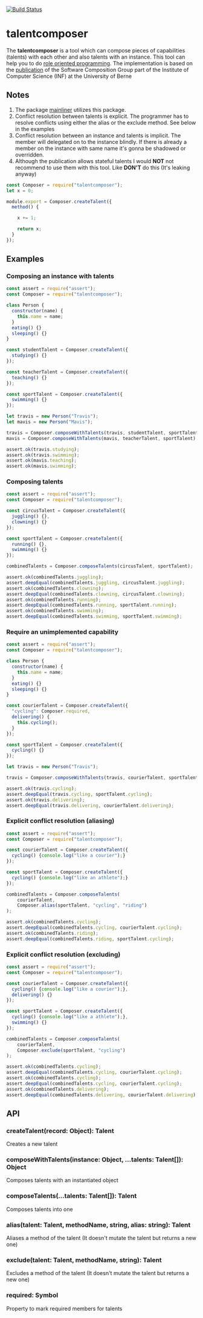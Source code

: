 [![Build Status](https://travis-ci.org/ottopecz/talentcomposer.svg?branch=master)](https://travis-ci.org/ottopecz/talentcomposer)

# talentcomposer

The **talentcomposer** is a tool which can compose pieces of capabilities (talents) with each other and also talents with an instance. This tool can help you to do [role oriented programming](https://en.wikipedia.org/wiki/Role-oriented_programming). The implementation is based on the [publication](http://scg.unibe.ch/archive/papers/Ress12eTalentsSPE.pdf) of the Software Composition Group part of the Institute of Computer Science (INF) at the University of Berne

## Notes

1. The package [mainliner](https://www.npmjs.com/package/mainliner) utilizes this package.
1. Conflict resolution between talents is explicit. The programmer has to resolve conflicts using either the alias or the exclude method. See below in the examples
2. Conflict resolution between an instance and talents is implicit. The member will delegated on to the instance blindly. If there is already a member on the instance with same name it's gonna be shadowed or overridden.
3. Although the publication allows stateful talents I would **NOT** not recommend to use them with this tool. Like **DON'T** do this (It's leaking anyway)

```javascript
const Composer = require("talentcomposer");
let x = 0;

module.export = Composer.createTalent({
  method() {

    x += 1;

    return x;
  }
});
```

## Examples

### Composing an instance with talents

```javascript
const assert = require("assert");
const Composer = require("talentcomposer");

class Person {
  constructor(name) {
    this.name = name;
  }
  eating() {}
  sleeping() {}
}

const studentTalent = Composer.createTalent({
  studying() {}
});

const teacherTalent = Composer.createTalent({
  teaching() {}
});

const sportTalent = Composer.createTalent({
  swimming() {}
});

let travis = new Person("Travis");
let mavis = new Person("Mavis");

travis = Composer.composeWithTalents(travis, studentTalent, sportTalent);
mavis = Composer.composeWithTalents(mavis, teacherTalent, sportTalent);

assert.ok(travis.studying);
assert.ok(travis.swimming);
assert.ok(mavis.teaching);
assert.ok(mavis.swimming);
```

### Composing talents

```javascript
const assert = require("assert");
const Composer = require("talentcomposer");

const circusTalent = Composer.createTalent({
  juggling() {},
  clowning() {}
});

const sportTalent = Composer.createTalent({
  running() {},
  swimming() {}
});

combinedTalents = Composer.composeTalents(circusTalent, sportTalent);

assert.ok(combinedTalents.juggling);
assert.deepEqual(combinedTalents.juggling, circusTalent.juggling);
assert.ok(combinedTalents.clowning);
assert.deepEqual(combinedTalents.clowning, circusTalent.clowning);
assert.ok(combinedTalents.running);
assert.deepEqual(combinedTalents.running, sportTalent.running);
assert.ok(combinedTalents.swimming);
assert.deepEqual(combinedTalents.swimming, sportTalent.swimming);
```

### Require an unimplemented capability

```javascript
const assert = require("assert");
const Composer = require("talentcomposer");

class Person {
  constructor(name) {
    this.name = name;
  }
  eating() {}
  sleeping() {}
}

const courierTalent = Composer.createTalent({
  "cycling": Composer.required,
  delivering() {
    this.cycling();
  }
});

const sportTalent = Composer.createTalent({
  cycling() {}
});

let travis = new Person("Travis");

travis = Composer.composeWithTalents(travis, courierTalent, sportTalent);

assert.ok(travis.cycling);
assert.deepEqual(travis.cycling, sportTalent.cycling);
assert.ok(travis.delivering);
assert.deepEqual(travis.delivering, courierTalent.delivering);
```

### Explicit conflict resolution (aliasing)

```javascript
const assert = require("assert");
const Composer = require("talentcomposer");

const courierTalent = Composer.createTalent({
  cycling() {console.log("like a courier");}
});

const sportTalent = Composer.createTalent({
  cycling() {console.log("like an athlete");}
});

combinedTalents = Composer.composeTalents(
    courierTalent,
    Composer.alias(sportTalent, "cycling", "riding")
);

assert.ok(combinedTalents.cycling);
assert.deepEqual(combinedTalents.cycling, courierTalent.cycling);
assert.ok(combinedTalents.riding);
assert.deepEqual(combinedTalents.riding, sportTalent.cycling);
```

### Explicit conflict resolution (excluding)

```javascript
const assert = require("assert");
const Composer = require("talentcomposer");

const courierTalent = Composer.createTalent({
  cycling() {console.log("like a courier");},
  delivering() {}
});

const sportTalent = Composer.createTalent({
  cycling() {console.log("like a athlete");},
  swimming() {}
});

combinedTalents = Composer.composeTalents(
    courierTalent,
    Composer.exclude(sportTalent, "cycling")
);

assert.ok(combinedTalents.cycling);
assert.deepEqual(combinedTalents.cycling, courierTalent.cycling);
assert.ok(combinedTalents.cycling);
assert.deepEqual(combinedTalents.cycling, courierTalent.cycling);
assert.ok(combinedTalents.delivering);
assert.deepEqual(combinedTalents.delivering, courierTalent.delivering);
```

## API

### createTalent(record: Object): Talent 

Creates a new talent

### composeWithTalents(instance: Object, ...talents: Talent[]): Object

Composes talents with an instantiated object

### composeTalents(...talents: Talent[]): Talent

Composes talents into one

### alias(talent: Talent, methodName, string, alias: string): Talent

Aliases a method of the talent
(It doesn't mutate the talent but returns a new one)

### exclude(talent: Talent, methodName, string): Talent

Excludes a method of the talent
(It doesn't mutate the talent but returns a new one)

### required: Symbol

Property to mark required members for talents
